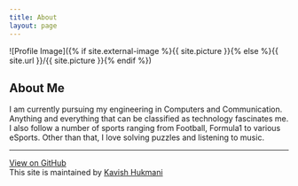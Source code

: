 ```yaml
---
title: About
layout: page
---
```

![Profile Image]({% if site.external-image %}{{ site.picture }}{% else %}{{ site.url }}/{{ site.picture }}{% endif %})


<h2>About Me</h2>

I am currently pursuing my engineering in Computers and Communication. Anything and everything that can be classified as technology fascinates me. I also follow a number of sports ranging from Football, Formula1 to various eSports. Other than that, I love solving puzzles and listening to music.

<hr>
<a href="https://github.com/DoubleGremlin181/DoubleGremlin181.github.io/">View on GitHub</a>
<br />
This site is maintained by <a href="">Kavish Hukmani</a>
